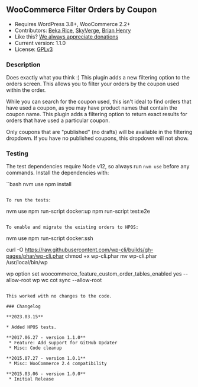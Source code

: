 ## WooCommerce Filter Orders by Coupon

 - Requires WordPress 3.8+, WooCommerce 2.2+
 - Contributors: [Beka Rice](http://github.com/bekarice), [SkyVerge](http://github.com/skyverge/), [Brian Henry](https://BrianHenry.ie)
 - Like this? [We always appreciate donations](https://www.paypal.com/cgi-bin/webscr?cmd=_xclick&business=paypal@skyverge.com&item_name=Donation+for+WooCommerce+Filter+Orders)
 - Current version: 1.1.0
 - License: [GPLv3](http://www.gnu.org/licenses/gpl-3.0.html)
 
### Description
 
Does exactly what you think :) This plugin adds a new filtering option to the orders screen. This allows you to filter your orders by the coupon used within the order.

While you can search for the coupon used, this isn't ideal to find orders that have used a coupon, as you may have product names that contain the coupon name. This plugin adds a filtering option to return exact results for orders that have used a particular coupon.

Only coupons that are "published" (no drafts) will be available in the filtering dropdown.  If you have no published coupons, this dropdown will not show.

### Testing

The test dependencies require Node v12, so always run `nvm use` before any commands. Install the dependencies with:

``bash
nvm use
npm install
```

To run the tests:

```
nvm use
npm run-script docker:up
npm run-script test:e2e
```

To enable and migrate the existing orders to HPOS:

```
nvm use
npm run-script docker:ssh

curl -O https://raw.githubusercontent.com/wp-cli/builds/gh-pages/phar/wp-cli.phar
chmod +x wp-cli.phar
mv wp-cli.phar /usr/local/bin/wp

wp option set woocommerce_feature_custom_order_tables_enabled yes --allow-root
wp wc cot sync --allow-root
```

This worked with no changes to the code.

### Changelog

**2023.03.15**

* Added HPOS tests.

**2017.06.27 - version 1.1.0**
 * Feature: Add support for GitHub Updater
 * Misc: Code cleanup

**2015.07.27 - version 1.0.1**
 * Misc: WooCommerce 2.4 compatibility

**2015.03.06 - version 1.0.0**
 * Initial Release
